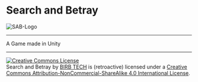 # Search and Betray
![SAB-Logo](http://i.imgur.com/QsAeKD7.png)
***
A Game made in Unity

***

<a rel="license" href="http://creativecommons.org/licenses/by-nc-sa/4.0/"><img alt="Creative Commons License" style="border-width:0" src="https://i.creativecommons.org/l/by-nc-sa/4.0/88x31.png" /></a><br /><span xmlns:dct="http://purl.org/dc/terms/" property="dct:title">Search and Betray</span> by <a xmlns:cc="http://creativecommons.org/ns#" href="https://github.com/Whitebock/Search-and-Betray" property="cc:attributionName" rel="cc:attributionURL">BIRB TECH</a> is (retroactive) licensed under a <a rel="license" href="http://creativecommons.org/licenses/by-nc-sa/4.0/">Creative Commons Attribution-NonCommercial-ShareAlike 4.0 International License</a>.
